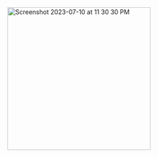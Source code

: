 
<img width="323" alt="Screenshot 2023-07-10 at 11 30 30 PM" src="https://github.com/ArghoRoy92/LiveTest9/assets/41030992/0e25caee-a5cf-4c4c-9bb3-5df98207432d">
